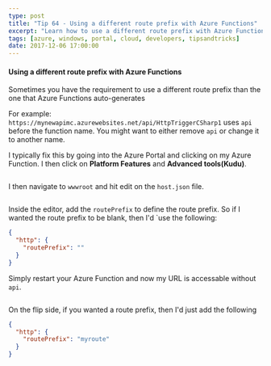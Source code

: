 ```yaml
---
type: post
title: "Tip 64 - Using a different route prefix with Azure Functions"
excerpt: "Learn how to use a different route prefix with Azure Function"
tags: [azure, windows, portal, cloud, developers, tipsandtricks]
date: 2017-12-06 17:00:00
---
```



#### Using a different route prefix with Azure Functions

Sometimes you have the requirement to use a different route prefix than the one that Azure Functions auto-generates

For example: `https://mynewapimc.azurewebsites.net/api/HttpTriggerCSharp1` uses `api` before the function name. You might want to either remove `api` or change it to another name. 

I typically fix this by going into the Azure Portal and clicking on my Azure Function. I then click on **Platform Features** and **Advanced tools(Kudu)**. 

<img :src="$withBase('/files/azfunckudu1.png')">

I then navigate to `wwwroot` and hit edit on the `host.json` file. 

<img :src="$withBase('/files/azfunckudu2.png')">

Inside the editor, add the `routePrefix` to define the route prefix. So if I wanted the route prefix to be blank, then I'd `use the following:

```json
{
  "http": {
    "routePrefix": ""
  }
}
```

Simply restart your Azure Function and now my URL is accessable without `api`.

<img :src="$withBase('/files/azfunckudu3.png')">

On the flip side, if you wanted a route prefix, then I'd just add the following

```json
{
  "http": {
    "routePrefix": "myroute"
  }
}
```

<img :src="$withBase('/files/azfunckudu4.png')">

